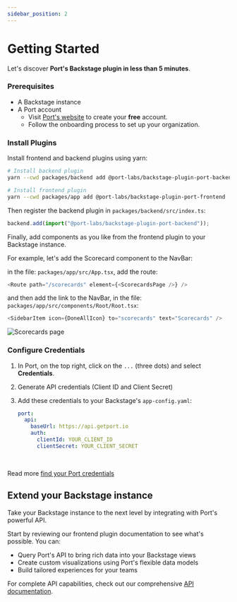 ```yaml
---
sidebar_position: 2
---
```


# Getting Started

Let's discover **Port's Backstage plugin in less than 5 minutes**.

### Prerequisites

- A Backstage instance
- A Port account
  - Visit [Port's website](https://www.getport.io) to create your **free** account.
  - Follow the onboarding process to set up your organization.

### Install Plugins

Install frontend and backend plugins using yarn:

```bash
# Install backend plugin
yarn --cwd packages/backend add @port-labs/backstage-plugin-port-backend

# Install frontend plugin
yarn --cwd packages/app add @port-labs/backstage-plugin-port-frontend
```

Then register the backend plugin in `packages/backend/src/index.ts`:

```typescript
backend.add(import("@port-labs/backstage-plugin-port-backend"));
```

Finally, add components as you like from the frontend plugin to your Backstage instance.

For example, let's add the Scorecard component to the NavBar:

in the file: `packages/app/src/App.tsx`, add the route:

```typescript
<Route path="/scorecards" element={<ScorecardsPage />} />
```

and then add the link to the NavBar, in the file: `packages/app/src/components/Root/Root.tsx`:

```typescript
<SidebarItem icon={DoneAllIcon} to="scorecards" text="Scorecards" />
```

![Scorecards page](/img/scorecards.png)

### Configure Credentials

1. In Port, on the top right, click on the `...` (three dots) and select **Credentials**.
2. Generate API credentials (Client ID and Client Secret)
3. Add these credentials to your Backstage's `app-config.yaml`:

   ```yaml
   port:
     api:
       baseUrl: https://api.getport.io
       auth:
         clientId: YOUR_CLIENT_ID
         clientSecret: YOUR_CLIENT_SECRET
   ```

<br />

Read more [find your Port credentials](https://docs.getport.io/build-your-software-catalog/custom-integration/api/#find-your-port-credentials)

## Extend your Backstage instance

Take your Backstage instance to the next level by integrating with Port's powerful API.

Start by reviewing our frontend plugin documentation to see what's possible. You can:

- Query Port's API to bring rich data into your Backstage views
- Create custom visualizations using Port's flexible data models
- Build tailored experiences for your teams

For complete API capabilities, check out our comprehensive [API documentation](https://docs.getport.io/api-reference/port-api).
